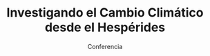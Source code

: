 ---
layout: post
title: "Investigando el Cambio Climático desde el Hespérides"
subtitle: "Conferencia"
background: "/img/posts/bg-molina.jpg"
eventdate: 2019-03-05 08:00:00 +0100
placeName: "IES Eduardo Linares"
placeMapsUrl: https://www.google.es/maps/place/IES+Eduardo+Linares+Lumeras/@38.0476469,-1.2068282,17z/data=!3m1!4b1!4m5!3m4!1s0xd6478ab67e52731:0x904bb1f63a013d6d!8m2!3d38.0476469!4d-1.2046395
category: "local"
tags: "molina"
speakers:
  - name: "Francesca Iuculano"
---